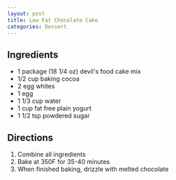 ```yaml
---
layout: post
title: Low Fat Chocolate Cake
categories: Dessert
---
```


## Ingredients 

- 1 package (18 1/4 oz) devil's food cake mix
- 1/2 cup baking cocoa
- 2 egg whites
- 1 egg
- 1 1/3 cup water
- 1 cup fat free plain yogurt
- 1 1/2 tsp powdered sugar

## Directions

1. Combine all ingredients
2. Bake at 350F for 35-40 minutes
3. When finished baking, drizzle with melted chocolate
